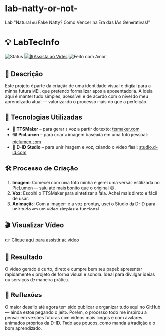 # lab-natty-or-not-
Lab "Natural ou Fake Natty? Como Vencer na Era das IAs Generativas!"
# 💡 LabTecInfo

![Status](https://img.shields.io/badge/status-em%20desenvolvimento-yellow?style=flat-square)
[![🎬 Assista ao Vídeo](https://img.shields.io/badge/🎬%20Assista%20ao%20Vídeo-click%20aqui-blue?style=flat-square)](https://studio.d-id.com/share?id=44c9b9d0a5b5cd0d83044b149b0d9d21&utm_source=copy)
![Feito com Amor](https://img.shields.io/badge/feito%20com-❤️-red?style=flat-square)

## 📘 Descrição

Este projeto é parte da criação de uma identidade visual e digital para a minha futura MEI, que pretendo formalizar após a aposentadoria. A ideia aqui é manter tudo simples, acessível e de acordo com o nível do meu aprendizado atual — valorizando o processo mais do que a perfeição.

## 🤖 Tecnologias Utilizadas

- 🎤 **TTSMaker** – para gerar a voz a partir do texto: [ttsmaker.com](https://ttsmaker.com/br)
- 🖼️ **PicLumen** – para criar a imagem baseada em uma foto pessoal: [piclumen.com](https://www.piclumen.com/)
- 🧠 **D-ID Studio** – para unir imagem e voz, criando o vídeo final: [studio.d-id.com](https://studio.d-id.com/)

## 🛠️ Processo de Criação

1. **Imagem**: Comecei com uma foto minha e gerei uma versão estilizada no PicLumen — saiu até mais bonito que o original 😄.
2. **Voz**: Escolhi o TTSMaker para sintetizar a fala. Achei mais direto e fácil de usar.
3. **Animação**: Com a imagem e a voz prontas, usei o Studio da D-ID para unir tudo em um vídeo simples e funcional.

## 🎬 Visualizar Vídeo

👉 [Clique aqui para assistir ao vídeo](https://studio.d-id.com/share?id=44c9b9d0a5b5cd0d83044b149b0d9d21&utm_source=copy)

## 🚀 Resultado

O vídeo gerado é curto, direto e cumpre bem seu papel: apresentar rapidamente o projeto de forma visual e sonora. Ideal para divulgar ideias ou serviços de maneira prática.

## 💭 Reflexões

O maior desafio até agora tem sido publicar e organizar tudo aqui no GitHub — ainda estou pegando o jeito. Porém, o processo todo me inspirou a pensar em versões futuras com vídeos mais longos e com avatares animados próprios da D-ID. Tudo aos poucos, como manda a tradição e o bom aprendizado.
